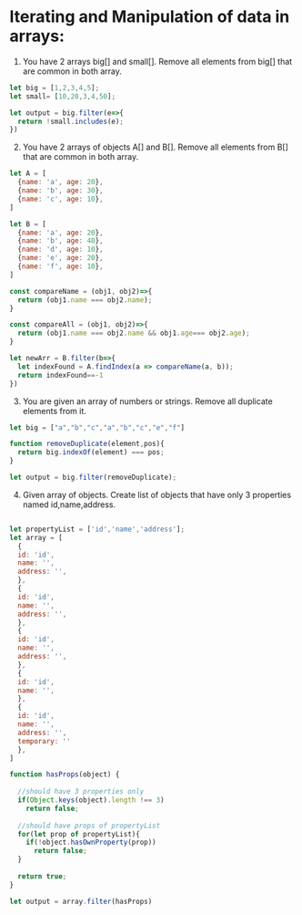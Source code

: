 # Iterating and Manipulation of data in arrays:

1. You have 2 arrays big[] and small[]. Remove all elements from big[] that are common in both array.
```javascript
let big = [1,2,3,4,5];
let small= [10,20,3,4,50];

let output = big.filter(e=>{
  return !small.includes(e);
})

```

2. You have 2 arrays of objects A[] and B[]. Remove all elements from B[] that are common in both array.
```javascript
let A = [
  {name: 'a', age: 20},
  {name: 'b', age: 30},
  {name: 'c', age: 10},
]

let B = [
  {name: 'a', age: 20},
  {name: 'b', age: 40},
  {name: 'd', age: 10},
  {name: 'e', age: 20},
  {name: 'f', age: 10},
]

const compareName = (obj1, obj2)=>{
  return (obj1.name === obj2.name);
}

const compareAll = (obj1, obj2)=>{
  return (obj1.name === obj2.name && obj1.age=== obj2.age);
}

let newArr = B.filter(b=>{
  let indexFound = A.findIndex(a => compareName(a, b));
  return indexFound==-1
})


```

3. You are given an array of numbers or strings. Remove all duplicate elements from it.
```javascript
let big = ["a","b","c","a","b","c","e","f"]

function removeDuplicate(element,pos){
  return big.indexOf(element) === pos;
}

let output = big.filter(removeDuplicate);
```

4. Given array of objects. Create list of objects that have only 3 properties named id,name,address.
```javascript

let propertyList = ['id','name','address'];
let array = [
  {
  id: 'id',
  name: '',
  address: '',
  },
  {
  id: 'id',
  name: '',
  address: '',
  },
  {
  id: 'id',
  name: '',
  address: '',
  },
  {
  id: 'id',
  name: '',
  },
  {
  id: 'id',
  name: '',
  address: '',
  temporary: ''
  },
]

function hasProps(object) {
  
  //should have 3 properties only
  if(Object.keys(object).length !== 3)
    return false;
  
  //should have props of propertyList
  for(let prop of propertyList){
    if(!object.hasOwnProperty(prop))
      return false;
  }
  
  return true;
}

let output = array.filter(hasProps)
```
